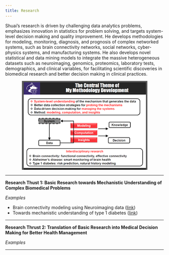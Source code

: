 ```yaml
---
title: Research
---
```


Shuai’s research is driven by challenging data analytics problems, emphasizes innovation in statistics for problem solving, and targets system-level decision making and quality improvement. He develops methodologies for modeling, monitoring, diagnosis, and prognosis of complex networked systems, such as brain connectivity networks, social networks, cyber-physics systems, and manufacturing systems. He also develops novel statistical and data mining models to integrate the massive heterogeneous datasets such as neuroimaging, genomics, proteomics, laboratory tests, demographics, and clinical variables, for facilitating scientific discoveries in biomedical research and better decision making in clinical practices.

<p align="center">
  <img src='./images/theme_shuais_reserach.png' alt='research'/>
</p>

___

**Research Thust 1: Basic Research towards Mechanistic Understanding of Complex Biomedical Problems**

*Examples*

- Brain connectivity modeling using Neuroimaging data ([link](https://sites.google.com/site/shuaihuang28/website-builder/thrust-1/brain-c))
- Towards mechanistic understanding of type 1 diabetes ([link](https://sites.google.com/site/shuaihuang28/website-builder/thrust-1/t1d))

___
**Research Thrust 2: Translation of Basic Research into Medical Decision Making for Better Health Management**

*Examples*


___

